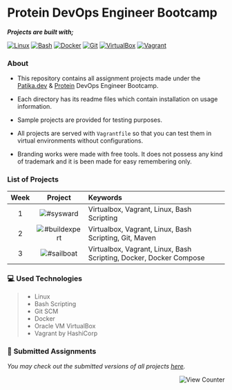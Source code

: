 # Protein DevOps Engineer Bootcamp

**_Projects are built with;_**

[![Linux][#linux]][@linux] [![Bash][#bash]][@bash] [![Docker][#docker]][@docker] [![Git][#git]][@git] [![VirtualBox][#virtualbox]][@virtualbox] [![Vagrant][#vagrant]][@vagrant]

### About

- This repository contains all assignment projects made under the [Patika.dev][@patika] & [Protein][@protein] DevOps Engineer Bootcamp.

- Each directory has its readme files which contain installation on usage information.

- Sample projects are provided for testing purposes.

- All projects are served with `Vagrantfile` so that you can test them in virtual environments without configurations.

- Branding works were made with free tools. It does not possess any kind of trademark and it is been made for easy remembering only.

### List of Projects

| Week |     Project     | Keywords                                                           |
| :--: | :-------------: | :----------------------------------------------------------------- |
|  1   |   ![#sysward]   | Virtualbox, Vagrant, Linux, Bash Scripting                         |
|  2   | ![#buildexpert] | Virtualbox, Vagrant, Linux, Bash Scripting, Git, Maven             |
|  3   |  ![#sailboat]   | Virtualbox, Vagrant, Linux, Bash Scripting, Docker, Docker Compose |

### :computer: **Used Technologies**

> - Linux
> - Bash Scripting
> - Git SCM
> - Docker
> - Oracle VM VirtualBox
> - Vagrant by HashiCorp

### :floppy_disk: **Submitted Assignments**

_You may check out the submitted versions of all projects [here][@og-repo]._

<!-- View Counter -->
<p align="right"><img src="https://komarev.com/ghpvc/?username=protein-devops-bootcamp&style=flat&label=Views&color=blue" alt="View Counter"></a></p>

<!-- Badge Index -->

[#linux]: https://img.shields.io/badge/Linux-FCC624?style=flat&logo=linux&logoColor=black
[#bash]: https://img.shields.io/badge/Bash-4EAA25?style=flat&logo=GNU%20Bash&logoColor=white
[#git]: https://img.shields.io/badge/Git-E44C30?style=flat&logo=git&logoColor=white
[#docker]: https://img.shields.io/badge/Docker-2CA5E0?style=flat&logo=docker&logoColor=white
[#virtualbox]: https://img.shields.io/badge/VirtualBox-183A61?style=flat&logo=virtualbox&logoColor=white
[#vagrant]: https://img.shields.io/badge/Vagrant-1868F2?style=flat&logo=vagrant&logoColor=white

<!-- URL Index -->

[@patika]: https://www.patika.dev/
[@protein]: https://protein.tech/
[@linux]: https://www.linux.org/
[@bash]: https://www.gnu.org/software/bash/
[@docker]: https://www.docker.com/
[@git]: https://git-scm.com/
[@virtualbox]: https://www.virtualbox.org/
[@vagrant]: https://www.vagrantup.com/
[@vagrant-download]: https://www.vagrantup.com/downloads/

<!-- Original Assignments -->

[@og-repo]: https://github.com/orgs/Protein-DevOps-Engineer-Bootcamp/repositories?q=huyagci&type=all

<!-- List of Projects -->

[@sysward]: ./week-1-bash-scripting-huyagci
[@buildexpert]: ./week-2-git-huyagci
[@sailboat]: ./week-3-docker-huyagci
[#sysward]: ./week-1-bash-scripting-huyagci/res/img/sysward-100p.png
[#buildexpert]: ./week-2-git-huyagci/res/img/buildexpert-100p.png
[#sailboat]: ./week-3-docker-huyagci/res/img/sailboat-100p.png
